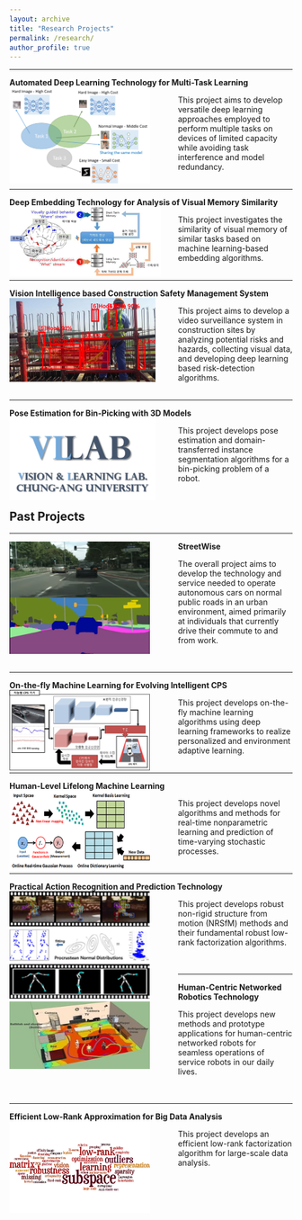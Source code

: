 ```yaml
---
layout: archive
title: "Research Projects"
permalink: /research/
author_profile: true
---
```


-----
**Automated Deep Learning Technology for Multi-Task Learning** 
<img src='/images/ADM.png' width="250" align="left" style="margin-right:50px">        
        
   This project aims to develop versatile deep learning approaches 
   employed to perform multiple tasks on devices of limited capacity 
   while avoiding task interference and model redundancy.<br><br>

-----
**Deep Embedding Technology for Analysis of Visual Memory Similarity** 
<img src='/images/etri.PNG' width="270" align="left" style="margin-right:30px">       
       
   This project investigates the similarity of visual memory of similar tasks 
   based on machine learning-based embedding algorithms. <br><br>

-----
**Vision Intelligence based Construction Safety Management System** 
<img src='/images/brl.PNG' width="260" align="left" style="margin-right:40px">        
        
   This project aims to develop a video surveillance system 
   in construction sites by analyzing potential risks and hazards, collecting visual data, 
   and developing deep learning based risk-detection algorithms.<br><br>

-----
**Pose Estimation for Bin-Picking with 3D Models**
<img src='/images/logo.png' width="260" align="left" style="margin-right:40px">        

   This project develops pose estimation and domain-transferred instance segmentation algorithms 
   for a bin-picking problem of a robot.<br><br>       

   
## Past Projects
   
-----
**StreetWise**
<img src='/images/streetwise3.png' width="250" align="left" style="margin-right:50px">    
   
   The overall project aims to develop the technology and service needed to operate
   autonomous cars on normal public roads in an urban environment, aimed primarily
   at individuals that currently drive their commute to and from work.<br><br><br>
  
-----
**On-the-fly Machine Learning for Evolving Intelligent CPS**
<img src='/images/otfml.png' width="250" align="left" style="margin-right:50px">       
   
   This project develops on-the-fly machine learning algorithms using deep learning
   frameworks to realize personalized and environment adaptive learning.<br><br>
  
-----  
**Human-Level Lifelong Machine Learning** 
<img src='/images/ml2.png' width="250" align="left" style="margin-right:50px">      
   
   This project develops novel algorithms and methods for real-time nonparametric
   learning and prediction of time-varying stochastic processes.<br><br>
   
-----   
**Practical Action Recognition and Prediction Technology** 
<img src='/images/nrsfm.png' width="250" align="left" style="margin-right:50px">        
   
   This project develops robust non-rigid structure from motion (NRSfM) methods and
   their fundamental robust low-rank factorization algorithms.<br><br><br>
   
-----   
**Human-Centric Networked Robotics Technology** 
<img src='/images/human_centric.jpeg' width="250" height="120" align="left" style="margin-right:50px">     
   
   This project develops new methods and prototype applications for human-centric
   networked robots for seamless operations of service robots in our daily lives.<br><br><br>
    
-----   
**Efficient Low-Rank Approximation for Big Data Analysis** 
<img src='/images/bigdata.png' width="250" align="left" style="margin-right:50px">        
   
   This project develops an efficient low-rank factorization algorithm for large-scale
   data analysis.
  


